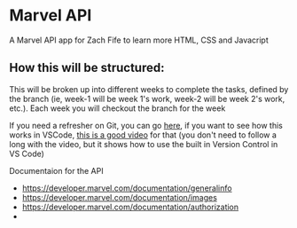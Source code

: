 # Marvel API

A Marvel API app for Zach Fife to learn more HTML, CSS and Javacript

## How this will be structured:

This will be broken up into different weeks to complete the tasks, defined by the branch (ie, week-1 will be week 1's work, week-2 will be week 2's work, etc.). Each week you will checkout the branch for the week

If you need a refresher on Git, you can go [here](https://www.freecodecamp.org/news/learn-the-basics-of-git-in-under-10-minutes-da548267cc91/), if you want to see how this works in VSCode, [this is a good video](https://www.youtube.com/watch?v=F2DBSH2VoHQ) for that (you don't need to follow a long with the video, but it shows how to use the built in Version Control in VS Code)

Documentaion for the API

- https://developer.marvel.com/documentation/generalinfo
- https://developer.marvel.com/documentation/images
- https://developer.marvel.com/documentation/authorization
-
